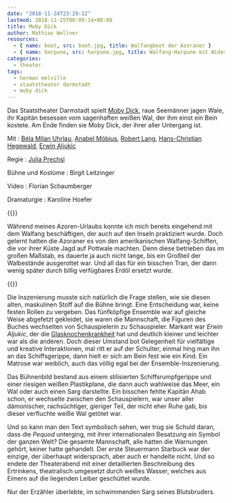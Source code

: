 ```yaml
---
date: "2018-11-24T23:29:12"
lastmod: 2018-11-25T00:09:14+00:00
title: Moby Dick
author: Mathias Wellner
resources:
  - { name: boot, src: boot.jpg, title: Walfangboot der Azoraner }
  - { name: harpune, src: harpune.jpg, title: Walfang-Harpune mit Widerhaken }
categories:
  - theater
tags:
  - herman melville
  - staatstheater darmstadt
  - moby dick
---
```

Das Staatstheater Darmstadt spielt [Moby Dick](https://www.staatstheater-darmstadt.de/veranstaltungen/moby-dick.62/#event-1085), raue Seemänner jagen Wale, ihr Kapitän besessen vom sagenhaften weißen Wal, der ihm einst ein Bein kostete. Am Ende finden sie Moby Dick, der ihrer aller Untergang ist. 
<!--more-->

Mit
:  [Béla Milan Uhrlau](https://www.staatstheater-darmstadt.de/kuenstler/bela-milan-uhrlau.254/), [Anabel Möbius](https://www.staatstheater-darmstadt.de/kuenstler/anabel-moebius.15/), [Robert Lang](https://www.staatstheater-darmstadt.de/kuenstler/robert-lang.19/), [Hans-Christian Hegewald](https://www.staatstheater-darmstadt.de/kuenstler/hans-christian-hegewald.255/), [Erwin Aljukic](https://www.staatstheater-darmstadt.de/kuenstler/erwin-aljukic.649/)

Regie
:  [Julia Prechsl](https://www.staatstheater-darmstadt.de/kuenstler/julia-prechsl.132/)

Bühne und Kostüme
:  Birgit Leitzinger

Video
:  Florian Schaumberger

Dramaturgie
:  Karoline Hoefer

{{<responsive-image name="boot">}}

Während meines Azoren-Urlaubs konnte ich mich bereits eingehend mit dem Walfang beschäftigen, der auch auf den Inseln praktiziert wurde. Doch gelernt hatten die Azoraner es von den amerikanischen Walfang-Schiffen, die vor ihrer Küste Jagd auf Pottwale machten. Denn diese betrieben das im großen Maßstab, es dauerte ja auch nicht lange, bis ein Großteil der Walbestände ausgerottet war. Und all das für ein bisschen Tran, der dann wenig später durch billig verfügbares Erdöl ersetzt wurde. 

{{<responsive-image name="harpune">}}

Die Inszenierung musste sich natürlich die Frage stellen, wie sie diesen alten, maskulinen Stoff auf die Bühne bringt. Eine Entscheidung war, keine festen Rollen zu vergeben. Das fünfköpfige Ensemble war auf gleiche Weise abgefetzt gekleidet, sie waren die Mannschaft, die Figuren des Buches wechselten von Schauspielerin zu Schauspieler. Markant war _Erwin Aljukic_, der die [Glasknochenkrankheit](https://de.wikipedia.org/wiki/Osteogenesis_imperfecta) hat und deutlich kleiner und leichter war als die anderen. Doch dieser Umstand bot Gelegenheit für vielfältige und kreative Interaktionen, mal ritt er auf der Schulter, einmal hing man ihn an das Schiffsgerippe, dann hielt er sich am Bein fest wie ein Kind. Ein Matrose war weiblich, auch das völlig egal bei der Ensemble-Inszenierung. 

Das Bühnenbild bestand aus einem stilisierten Schiffsrumpfgerippe und einer riesigen weißen Plastikplane, die dann auch wahlweise das Meer, ein Wal oder auch einen Sarg darstellte. Ein bisschen fehlte Kapitän Ahab schon, er wechselte zwischen den Schauspielern, war unser aller dämonischer, rachsüchtiger, gieriger Teil, der nicht eher Ruhe gab, bis dieser verfluchte weiße Wal getötet war. 

Und so kann man den Text symbolisch sehen, wer trug sie Schuld daran, dass die _Pequod_ unterging, mit ihrer internationalen Besatzung ein Symbol der ganzen Welt? Die gesamte Mannschaft, alle hatten die Warnungen gehört, keiner hatte gehandelt. Der erste Steuermann Starbuck war der einzige, der überhaupt widersprach, aber auch er handelte nicht. Und so endete der Theaterabend mit einer detaillierten Beschreibung des Ertrinkens, theatralisch umgesetzt durch weißes Wasser, welches aus Eimern auf die liegenden Leiber geschüttet wurde. 

Nur der Erzähler überlebte, im schwimmenden Sarg seines Blutsbruders. 